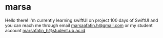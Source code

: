# marsa
Hello there!
I'm currently learning swiftUI on project 100 days of SwiftUI
and you can reach me through email marsaafatin.h@gmail.com or my student account marsafatin_h@student.ub.ac.id
